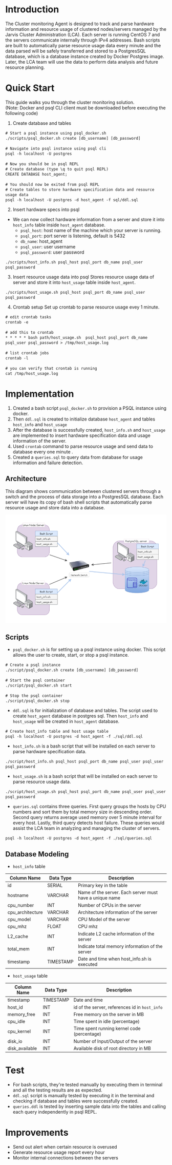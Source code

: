 # Introduction
The Cluster monitoring Agent is designed to track and parse hardware information and resource usage of clustered nodes/servers 
managed by the Jarvis Cluster Administration (LCA). Each server is running CentOS 7 and the servers communicate 
internally through IPv4 addresses. Bash scripts are built to automatically parse resource usage data every minute and 
the data parsed will be safely transferred and stored to a PostgresSQL database, which is a database instance created 
by Docker Postgres image. Later, the LCA team will use the data to perform data analysis and future resource planning.

# Quick Start
This guide walks you through the cluster monitoring solution. \
(Note: Docker and psql CLI client must be downloaded before executing the following code) 
1. Create database and tables
```
# Start a psql instance using psql_docker.sh
./scripts/psql_docker.sh create [db_username] [db_password]

# Navigate into psql instance using psql cli
psql -h localhost -U postgres

# Now you should be in psql REPL 
# Create database (type \q to quit psql REPL)
CREATE DATABASE host_agent;

# You should now be exited from psql REPL
# Create tables to store hardware specification data and resource usage data
psql -h localhost -U postgres -d host_agent -f sql/ddl.sql
```
2. Insert hardware specs into psql 
* We can now collect hardware information from a server and store it into `host_info` table inside `host_agent` database.
    * `psql_host`: host name of the machine which your server is running.
    * `psql_port`: port server is listening, default is 5432
    * `db_name`: host_agent
    * `psql_user`: user username
    * `psql_password`: user password
```
./scripts/host_info.sh psql_host psql_port db_name psql_user psql_password
```
3. Insert resource usage data into psql
    Stores resource usage data of server and store it into `host_usage` table inside `host_agent`.
```
./scripts/host_usage.sh psql_host psql_port db_name psql_user psql_password
```
4. Crontab setup
    Set up crontab to parse resource usage evey 1 minute.
```
# edit crontab tasks 
crontab -e

# add this to crontab
* * * * * bash path/host_usage.sh  psql_host psql_port db_name psql_user psql_password > /tmp/host_usage.log

# list crontab jobs
crontab -l

# you can verify that crontab is running 
cat /tmp/host_usage.log
```

# Implementation
1. Created a bash script `psql_docker.sh` to provision a PSQL instance using docker.
1. Then `ddl.sql` is created to initialize database `host_agent` and tables `host_info` and `host_usage`
1. After the database is successfully created, `host_info.sh` and `host_usage` are implemented to insert hardware 
   specification data and usage information of the server.
1. Used `crontab` command to parse resource usage and send data to database every one minute .
1. Created a `queries.sql` to query data from database for usage information and failure detection.
## Architecture
This diagram shows communication between clustered servers through a switch and the process of data storage into a 
PostgresSQL database. Each server will have its copy of bash shell scripts that automatically parse resource usage 
and store data into a database.

![Linux_sql_architecture](./assets/Linux_SQL_Architecture.png)

## Scripts
* `psql_docker.sh` is for setting up a psql instance using docker. This script allows the user to create, start, or stop
  a psql instance.
```
# Create a psql instance
./script/psql_docker.sh create [db_username] [db_password]

# Start the psql container
./script/psql_docker.sh start

# Stop the psql container
./script/psql_docker.sh stop
```
* `ddl.sql` is for initialization of database and tables. The script used to create `host_agent` database in postgres
  sql. Then `host_info`  and `host_usage` will be created in `host_agent` database.
```
# Create host_info table and host usage table
psql -h localhost -U postgres -d host_agent -f ./sql/ddl.sql
```  
* `host_info.sh` is a bash script that will be installed on each server to parse hardware specification data.
```
./script/host_info.sh psql_host psql_port db_name psql_user psql_user psql_password
```
* `host_usage.sh` is a bash script that will be installed on each server to parse resource usage data.
```
./script/host_usage.sh psql_host psql_port db_name psql_user psql_user psql_password
```
* `queries.sql` contains three queries. First query groups the hosts by CPU numbers and sort them by total memory size 
in descending order. Second query returns average used memory over 5 minute interval for every host. Lastly, third query
  detects host failure. These queries would assist the LCA team in analyzing and managing the cluster of servers.
```
psql -h localhost -U postgres -d host_agent -f ./sql/queries.sql
```  
## Database Modeling
* `host_info` table

Column Name | Data Type | Description
------------ | ------------- | -----------
id | SERIAL | Primary key in the table
hostname | VARCHAR | Name of the server. Each server must have a unique name
cpu_number | INT | Number of CPUs in the server
cpu_architecture | VARCHAR | Architecture information of the server
cpu_model | VARCHAR | CPU Model of the server
cpu_mhz | FLOAT | CPU mhz
L2_cache | INT | Indicate L2 cache information of the server
total_mem | INT | Indicate total memory information of the server 
timestamp | TIMESTAMP | Date and time when host_info.sh is executed
  
* `host_usage` table

Column Name | Data Type | Description
------------|-----------|------------
timestamp | TIMESTAMP | Date and time
host_id | INT | id of the server, references id in `host_info`
memory_free | INT | Free memory on the server in MB
cpu_idle | INT | Time spent in idle (percentage)
cpu_kernel | INT | Time spent running kernel code (percentage)
disk_io | INT | Number of Input/Output of the server
disk_available | INT | Available disk of root directory in MB 

# Test
* For bash scripts, they're tested manually by executing them in terminal and all the testing results are as expected.
* `ddl.sql` script is manually tested by executing it in the terminal and checking if database and tables were 
  successfully created.
* `queries.ddl` is tested by inserting sample data into the tables and calling each query independently in psql REPL.


# Improvements
* Send out alert when certain resource is overused
* Generate resource usage report every hour 
* Monitor internal connections between the servers